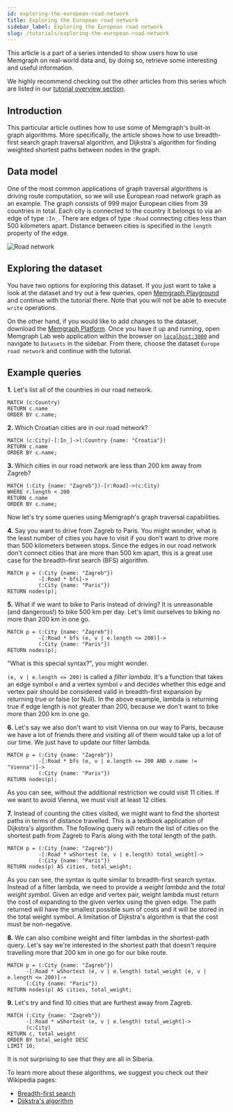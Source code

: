 ```yaml
---
id: exploring-the-european-road-network
title: Exploring the European road network
sidebar_label: Exploring the European road network
slug: /tutorials/exploring-the-european-road-network
---
```


This article is a part of a series intended to show users how to use Memgraph on
real-world data and, by doing so, retrieve some interesting and useful
information.

We highly recommend checking out the other articles from this series which are
listed in our [tutorial overview section](/tutorials/overview.md).

## Introduction

This particular article outlines how to use some of Memgraph's built-in graph
algorithms. More specifically, the article shows how to use breadth-first search
graph traversal algorithm, and Dijkstra's algorithm for finding weighted
shortest paths between nodes in the graph.

## Data model

One of the most common applications of graph traversal algorithms is driving
route computation, so we will use European road network graph as an example. The
graph consists of 999 major European cities from 39 countries in total. Each
city is connected to the country it belongs to via an edge of type `:In_`. There
are edges of type `:Road` connecting cities less than 500 kilometers apart.
Distance between cities is specified in the `length` property of the edge.

![Road network](../../data/road_network_metagraph.png)

## Exploring the dataset

You have two options for exploring this dataset. If you just want to take a look
at the dataset and try out a few queries, open [Memgraph
Playground](https://playground.memgraph.com/sandbox/europe-roads) and continue
with the tutorial there. Note that you will not be able to execute `write`
operations.

On the other hand, if you would like to add changes to the dataset, download the
[Memgraph Platform](https://memgraph.com/download#memgraph-platform). Once you
have it up and running, open Memgraph Lab web application within the browser on
[`localhost:3000`](http://localhost:3000) and navigate to `Datasets` in the
sidebar. From there, choose the dataset `Europe road network` and continue with
the tutorial.

## Example queries

**1\.** Let's list all of the countries in our road network.

```cypher
MATCH (c:Country)
RETURN c.name
ORDER BY c.name;
```

**2\.** Which Croatian cities are in our road network?

```cypher
MATCH (c:City)-[:In_]->(:Country {name: "Croatia"})
RETURN c.name
ORDER BY c.name;
```

**3\.** Which cities in our road network are less than 200 km away from Zagreb?

```cypher
MATCH (:City {name: "Zagreb"})-[r:Road]->(c:City)
WHERE r.length < 200
RETURN c.name
ORDER BY c.name;
```

Now let's try some queries using Memgraph's graph traversal capabilities.

**4\.** Say you want to drive from Zagreb to Paris. You might wonder, what is
the least number of cities you have to visit if you don't want to drive more
than 500 kilometers between stops. Since the edges in our road network don't
connect cities that are more than 500 km apart, this is a great use case for the
breadth-first search (BFS) algorithm.

```cypher
MATCH p = (:City {name: "Zagreb"})
          -[:Road * bfs]->
          (:City {name: "Paris"})
RETURN nodes(p);
```

**5\.** What if we want to bike to Paris instead of driving? It is unreasonable
(and dangerous!) to bike 500 km per day. Let's limit ourselves to biking no more
than 200 km in one go.

```cypher
MATCH p = (:City {name: "Zagreb"})
          -[:Road * bfs (e, v | e.length <= 200)]->
          (:City {name: "Paris"})
RETURN nodes(p);
```

"What is this special syntax?", you might wonder.

`(e, v | e.length <= 200)` is called a _filter lambda_. It's a function that
takes an edge symbol `e` and a vertex symbol `v` and decides whether this edge
and vertex pair should be considered valid in breadth-first expansion by
returning true or false (or Null). In the above example, lambda is returning
true if edge length is not greater than 200, because we don't want to bike more
than 200 km in one go.

**6\.** Let's say we also don't want to visit Vienna on our way to Paris,
because we have a lot of friends there and visiting all of them would take up a
lot of our time. We just have to update our filter lambda.

```cypher
MATCH p = (:City {name: "Zagreb"})
          -[:Road * bfs (e, v | e.length <= 200 AND v.name != "Vienna")]->
          (:City {name: "Paris"})
RETURN nodes(p);
```

As you can see, without the additional restriction we could visit 11 cities. If
we want to avoid Vienna, we must visit at least 12 cities.

**7\.** Instead of counting the cities visited, we might want to find the
shortest paths in terms of distance travelled. This is a textbook application of
Dijkstra's algorithm. The following query will return the list of cities on the
shortest path from Zagreb to Paris along with the total length of the path.

```cypher
MATCH p = (:City {name: "Zagreb"})
          -[:Road * wShortest (e, v | e.length) total_weight]->
          (:City {name: "Paris"})
RETURN nodes(p) AS cities, total_weight;
```

As you can see, the syntax is quite similar to breadth-first search syntax.
Instead of a filter lambda, we need to provide a _weight lambda_ and the _total
weight symbol_. Given an edge and vertex pair, weight lambda must return the
cost of expanding to the given vertex using the given edge. The path returned
will have the smallest possible sum of costs and it will be stored in the total
weight symbol. A limitation of Dijkstra's algorithm is that the cost must be
non-negative.

**8\.** We can also combine weight and filter lambdas in the shortest-path
query. Let's say we're interested in the shortest path that doesn't require
travelling more that 200 km in one go for our bike route.

```cypher
MATCH p = (:City {name: "Zagreb"})
      -[:Road * wShortest (e, v | e.length) total_weight (e, v | e.length <= 200)]->
      (:City {name: "Paris"})
RETURN nodes(p) AS cities, total_weight;
```

**9\.** Let's try and find 10 cities that are furthest away from Zagreb.

```cypher
MATCH (:City {name: "Zagreb"})
      -[:Road * wShortest (e, v | e.length) total_weight]->
      (c:City)
RETURN c, total_weight
ORDER BY total_weight DESC
LIMIT 10;
```

It is not surprising to see that they are all in Siberia.

To learn more about these algorithms, we suggest you check out their Wikipedia
pages:

- [Breadth-first search](https://en.wikipedia.org/wiki/Breadth-first_search)
- [Dijkstra's algorithm](https://en.wikipedia.org/wiki/Dijkstra%27s_algorithm)
